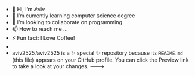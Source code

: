 - 👋 Hi, I’m Aviv 
- 🌱 I’m currently learning computer science degree
- 💞️ I’m looking to collaborate on programming
- 📫 How to reach me ...
- ⚡ Fun fact: I Love Coffee!
-
- aviv2525/aviv2525 is a ✨ special ✨ repository because its `README.md` (this file) appears on your GitHub profile.
You can click the Preview link to take a look at your changes.
--->
